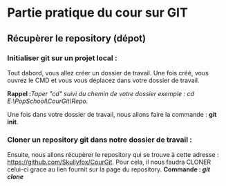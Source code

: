 # Partie pratique du cour sur GIT

## Récupèrer le repository (dépot)

### Initialiser git sur un projet local :
Tout dabord, vous allez créer un dossier de travail.
Une fois créé, vous ouvrez le CMD et vous vous déplacez dans votre dossier de travail.

**Rappel :**_Taper "cd" suivi du chemin de votre dossier exemple : cd E:\PopSchool\CourGit\Repo._

Une fois dans votre dossier de travail, nous allons faire la commande : **git init**.
 
### Cloner un repository git dans notre dossier de travail :
Ensuite, nous allons récupèrer le repository qui se trouve à cette adresse : https://github.com/Skullyfox/CourGit.
Pour cela, il nous faudra CLONER celui-ci grace au lien fournit sur la page du repository.
**Commande : _git clone_**
